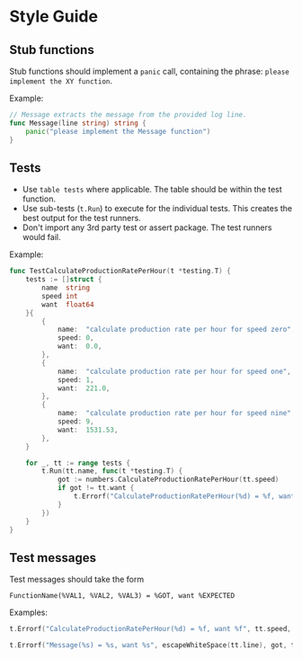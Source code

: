 # Style Guide

## Stub functions

Stub functions should implement a `panic` call, containing the phrase: `please implement the XY function`.

Example:

```go
// Message extracts the message from the provided log line.
func Message(line string) string {
	panic("please implement the Message function")
}
```

## Tests

- Use `table tests` where applicable. The table should be within the test function.
- Use sub-tests (`t.Run`) to execute for the individual tests. This creates the best output for the test runners.
- Don't import any 3rd party test or assert package. The test runners would fail.

Example:

```go
func TestCalculateProductionRatePerHour(t *testing.T) {
	tests := []struct {
		name  string
		speed int
		want  float64
	}{
		{
			name:  "calculate production rate per hour for speed zero",
			speed: 0,
			want:  0.0,
		},
		{
			name:  "calculate production rate per hour for speed one",
			speed: 1,
			want:  221.0,
		},
		{
			name:  "calculate production rate per hour for speed nine",
			speed: 9,
			want:  1531.53,
		},
	}

	for _, tt := range tests {
		t.Run(tt.name, func(t *testing.T) {
			got := numbers.CalculateProductionRatePerHour(tt.speed)
			if got != tt.want {
				t.Errorf("CalculateProductionRatePerHour(%d) = %f, want %f", tt.speed, got, tt.want)
			}
		})
	}
}
```

## Test messages

Test messages should take the form

```
FunctionName(%VAL1, %VAL2, %VAL3) = %GOT, want %EXPECTED
```

Examples:

```go
t.Errorf("CalculateProductionRatePerHour(%d) = %f, want %f", tt.speed, got, tt.want)
```

```go
t.Errorf("Message(%s) = %s, want %s", escapeWhiteSpace(tt.line), got, tt.want)
```
